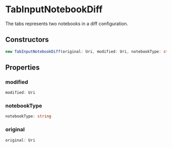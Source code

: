 # TabInputNotebookDiff

The tabs represents two notebooks in a diff configuration.

## Constructors

```typescript
new TabInputNotebookDiff(original: Uri, modified: Uri, notebookType: string): TabInputNotebookDiff
```

## Properties

### modified

```typescript
modified: Uri
```

### notebookType

```typescript
notebookType: string
```

### original

```typescript
original: Uri
```

[Uri]: Uri.md

